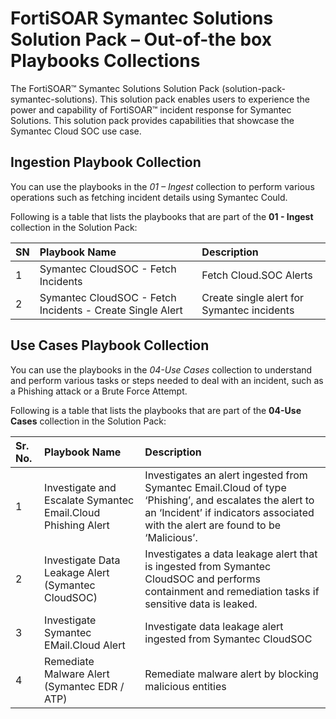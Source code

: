 # FortiSOAR Symantec Solutions Solution Pack – Out-of-the box Playbooks Collections

The FortiSOAR™ Symantec Solutions Solution Pack (solution-pack-symantec-solutions). This solution pack enables users to experience the power and capability of FortiSOAR™ incident response for Symantec Solutions. This solution pack provides capabilities that showcase the Symantec Cloud SOC use case.

## Ingestion Playbook Collection
You can use the playbooks in the *01 – Ingest* collection to perform various operations such as fetching incident details using Symantec Could.

Following is a table that lists the playbooks that are part of the **01 - Ingest** collection in the Solution Pack:

|**SN**|**Playbook Name**|**Description**|
| :- | :- | :- |
|1|Symantec CloudSOC - Fetch Incidents|Fetch Cloud.SOC Alerts|
|2|Symantec CloudSOC - Fetch Incidents - Create Single Alert|Create single alert for Symantec incidents|


## Use Cases Playbook Collection
You can use the playbooks in the *04-Use Cases* collection to understand and perform various tasks or steps needed to deal with an incident, such as a Phishing attack or a Brute Force Attempt.

Following is a table that lists the playbooks that are part of the **04-Use Cases** collection in the Solution Pack:


|**Sr. No.**|**Playbook Name**|**Description**|
| :- | :- | :- |
|1|Investigate and Escalate Symantec Email.Cloud Phishing Alert|Investigates an alert ingested from Symantec Email.Cloud of type ‘Phishing’, and escalates the alert to an ‘Incident’ if indicators associated with the alert are found to be ‘Malicious’.|
|2|Investigate Data Leakage Alert (Symantec CloudSOC)|Investigates a data leakage alert that is ingested from Symantec CloudSOC and performs containment and remediation tasks if sensitive data is leaked.|
|3|Investigate Symantec EMail.Cloud Alert|Investigate data leakage alert  ingested from Symantec CloudSOC|
|4|Remediate Malware Alert (Symantec EDR / ATP)|Remediate malware alert by blocking malicious entities|
